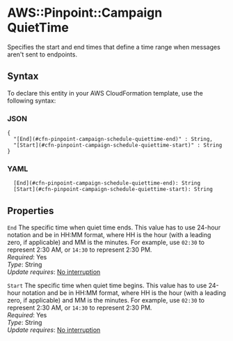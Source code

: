 # AWS::Pinpoint::Campaign QuietTime<a name="aws-properties-pinpoint-campaign-schedule-quiettime"></a>

Specifies the start and end times that define a time range when messages aren't sent to endpoints\.

## Syntax<a name="aws-properties-pinpoint-campaign-schedule-quiettime-syntax"></a>

To declare this entity in your AWS CloudFormation template, use the following syntax:

### JSON<a name="aws-properties-pinpoint-campaign-schedule-quiettime-syntax.json"></a>

```
{
  "[End](#cfn-pinpoint-campaign-schedule-quiettime-end)" : String,
  "[Start](#cfn-pinpoint-campaign-schedule-quiettime-start)" : String
}
```

### YAML<a name="aws-properties-pinpoint-campaign-schedule-quiettime-syntax.yaml"></a>

```
  [End](#cfn-pinpoint-campaign-schedule-quiettime-end): String
  [Start](#cfn-pinpoint-campaign-schedule-quiettime-start): String
```

## Properties<a name="aws-properties-pinpoint-campaign-schedule-quiettime-properties"></a>

`End`  <a name="cfn-pinpoint-campaign-schedule-quiettime-end"></a>
The specific time when quiet time ends\. This value has to use 24\-hour notation and be in HH:MM format, where HH is the hour \(with a leading zero, if applicable\) and MM is the minutes\. For example, use `02:30` to represent 2:30 AM, or `14:30` to represent 2:30 PM\.  
*Required*: Yes  
*Type*: String  
*Update requires*: [No interruption](https://docs.aws.amazon.com/AWSCloudFormation/latest/UserGuide/using-cfn-updating-stacks-update-behaviors.html#update-no-interrupt)

`Start`  <a name="cfn-pinpoint-campaign-schedule-quiettime-start"></a>
The specific time when quiet time begins\. This value has to use 24\-hour notation and be in HH:MM format, where HH is the hour \(with a leading zero, if applicable\) and MM is the minutes\. For example, use `02:30` to represent 2:30 AM, or `14:30` to represent 2:30 PM\.  
*Required*: Yes  
*Type*: String  
*Update requires*: [No interruption](https://docs.aws.amazon.com/AWSCloudFormation/latest/UserGuide/using-cfn-updating-stacks-update-behaviors.html#update-no-interrupt)